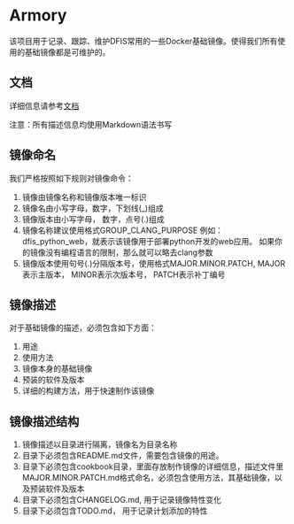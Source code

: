 # Armory

该项目用于记录、跟踪、维护DFIS常用的一些Docker基础镜像。使得我们所有使用的基础镜像都是可维护的。

## 文档
详细信息请参考[文档](http://scmesos06/docs/dfis/armory/)

注意：所有描述信息均使用Markdown语法书写

## 镜像命名

我们严格按照如下规则对镜像命令：
1. 镜像由镜像名称和镜像版本唯一标识
2. 镜像名由小写字母，数字，下划线(_)组成
3. 镜像版本由小写字母， 数字，点号(.)组成
4. 镜像名称建议使用格式GROUP_CLANG_PURPOSE
	例如：dfis_python_web，就表示该镜像用于部署python开发的web应用。
	如果你的镜像没有编程语言的限制，那么就可以略去clang参数
5. 镜像版本使用句号(.)分隔版本号，使用格式MAJOR.MINOR.PATCH, MAJOR 表示主版本， MINOR表示次版本号， PATCH表示补丁编号

## 镜像描述

对于基础镜像的描述，必须包含如下方面：

1. 用途
2. 使用方法
3. 镜像本身的基础镜像
4. 预装的软件及版本
5. 详细的构建方法，用于快速制作该镜像

## 镜像描述结构

1. 镜像描述以目录进行隔离，镜像名为目录名称
2. 目录下必须包含README.md文件，需要包含镜像的用途。
3. 目录下必须包含cookbook目录，里面存放制作镜像的详细信息，描述文件里MAJOR.MINOR.PATCH.md格式命名，必须包含使用方法，其基础镜像，以及预装软件及版本
4. 目录下必须包含CHANGELOG.md, 用于记录镜像特性变化
5. 目录下必须包含TODO.md， 用于记录计划添加的特性


